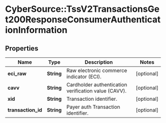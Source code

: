 # CyberSource::TssV2TransactionsGet200ResponseConsumerAuthenticationInformation

## Properties
Name | Type | Description | Notes
------------ | ------------- | ------------- | -------------
**eci_raw** | **String** | Raw electronic commerce indicator (ECI). | [optional] 
**cavv** | **String** | Cardholder authentication verification value (CAVV). | [optional] 
**xid** | **String** | Transaction identifier. | [optional] 
**transaction_id** | **String** | Payer auth Transaction identifier. | [optional] 


